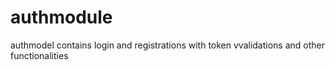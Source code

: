 # authmodule
authmodel contains login and registrations with token vvalidations and other functionalities
